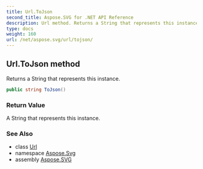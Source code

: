 ```yaml
---
title: Url.ToJson
second_title: Aspose.SVG for .NET API Reference
description: Url method. Returns a String that represents this instance
type: docs
weight: 160
url: /net/aspose.svg/url/tojson/
---
```

## Url.ToJson method

Returns a String that represents this instance.

```csharp
public string ToJson()
```

### Return Value

A String that represents this instance.

### See Also

* class [Url](../)
* namespace [Aspose.Svg](../../url/)
* assembly [Aspose.SVG](../../../)
